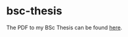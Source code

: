 # bsc-thesis

The PDF to my BSc Thesis can be found [here](<https://raw.githubusercontent.com/aflaag/bsc-thesis/main/src/Thesis.pdf>).

